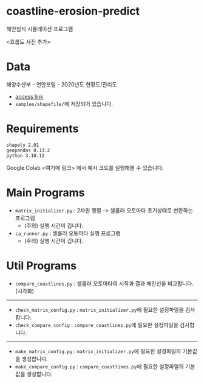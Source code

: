 # coastline-erosion-predict
해안침식 시뮬레이션 프로그램

<흐름도 사진 추가>

# Data
해양수산부 - 연안포털 - 2020년도 현황도/관리도
- [access link](https://coast.mof.go.kr/coastKnowledge/coastDatumView.do?dt3=&seq=7669&data_type=3&page=1)
- `samples/shapefile/`에 저장되어 있습니다.

# Requirements
```
shapely 2.01
geopandas 0.13.2
python 3.10.12
```
Google Colab <여기에 링크> 에서 예시 코드를 실행해볼 수 있습니다.

# Main Programs
- `matrix_initializer.py` : 2차원 행렬 -> 셀룰러 오토마타 초기상태로 변환하는 프로그램
    - (주의) 실행 시간이 깁니다.
- `ca_runner.py` : 셀룰러 오토마타 실행 프로그램
    - (주의) 실행 시간이 깁니다.

# Util Programs
- `compare_coastlines.py` : 셀룰러 오토마타의 시작과 결과 해안선을 비교합니다. (시각화)
-----
- `check_matrix_config.py` : `matrix_initializer.py`에 필요한 설정파일을 검사합니다.
- `check_compare_config` : `compare_coastlines.py`에 필요한 설정파일을 검사합니다.
----
- `make_matrix_config.py` : `matrix_initializer.py`에 필요한 설정파일의 기본값을 생성합니다.
- `make_compare_config.py` : `compare_coastlines.py`에 필요한 설정파일의 기본값을 생성합니다.
